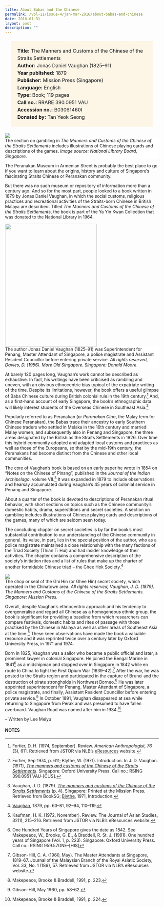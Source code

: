 ```yaml
---
title: About Babas and the Chinese
permalink: /vol-11/issue-4/jan-mar-2016/about-babas-and-chinese
date: 2016-01-31
layout: post
description: ""
---
```

<span style="background-colour: #fdf5e6; padding: 20px; margin: 20px; background:#fdf5e6; display:block; font-size:1rem; line-height:1.5rem;"> 
	<b>Title:</b> The Manners and Customs of the 
Chinese of the Straits Settlements<br>
<b>Author:</b> Jonas Daniel Vaughan (1825–91)<br>
<b>Year published:</b> 1879<br>
<b>Publisher:</b> Mission Press (Singapore)<br>
<b>Language:</b> English<br>
<b>Type:</b> Book; 119 pages<br>
<b>Call no.:</b> RRARE 390.0951 VAU<br>
<b>Accession no.:</b> B03061460I<br>
<b>Donated by:</b> Tan Yeok Seong
</span>

<img src="/images/vol-11-issue-4/about-babas-and-the-chinese/B1.JPG">
<div style="background-color: white;">The section on gambling in <i>The Manners and Customs of the Chinese of the Straits Settlements</i> includes illustrations of Chinese playing cards and descriptions of the games. <i>Image source: National Library Board, Singapore.</i></div>

The Peranakan Museum in Armenian Street is probably the best place to go if you want to learn about the origins, history and culture of Singapore’s fascinating 
Straits Chinese or Peranakan community.

But there was no such museum or repository of information more than a century ago. And so for the most part, people looked to a book written in 1879 by Jonas Daniel Vaughan, in which the social customs, religious practices and recreational activities of the Straits-born Chinese in British Malaya are described. Titled *The Manners and Customs of the Chinese of the Straits Settlements*, the book is part of the Ya Yin Kwan Collection that was donated to the National Library in 1964.

<img style="width: 300px; height: 400px;" src="/images/vol-11-issue-4/about-babas-and-the-chinese/B2.JPG">
<div style="background-color: white;"> The author Jonas Daniel Vaughan (1825–91) was Superintendent for Penang, Master Attendant of Singapore, a police magistrate and Assistant Resident Councillor before entering private service. <i>All rights reserved, Davies, D. (1956). More Old Singapore. Singapore: Donald Moore.</i></div>

At barely 120 pages long, Vaughan’s work cannot be described as exhaustive. In fact, his writings have been criticised as rambling and uneven, with an obvious ethnocentric bias typical of the expatriate writing of the time. Despite its limitations, however, the book offers a useful glimpse of Baba Chinese culture during British colonial rule in the 19th century.[^1] And, as a first-hand account of early Singapore, the book’s ethnographic data will likely interest students of the Overseas Chinese in Southeast Asia.[^2]

Popularly referred to as Peranakan (or *Peranakan Cina*, the Malay term for Chinese Peranakan), the Babas trace their ancestry to early Southern Chinese traders who settled in Melaka in the 16th century and married Malay women, and subsequently also in Penang and Singapore, the three areas designated by the British as the Straits Settlements in 1826. Over time this hybrid community adopted and adapted local customs and practices as well as those of the Europeans, so that by the mid-19th century, the Peranakans had become distinct from the Chinese and other local communities.

The core of Vaughan’s book is based on an early paper he wrote in 1854 on “Notes on the Chinese of Pinang”, published in the *Journal of the Indian Archipelago*, volume VII.[^3] It was expanded in 1879 to include observations and hearsay accumulated during Vaughan’s 45 years of colonial service in Penang and Singapore.

About a quarter of the book is devoted to descriptions of Peranakan ritual behavior, with short sections on topics such as the Chinese community’s domestic habits, drama, superstitions and secret societies. A section on gambling includes illustrations of Chinese playing cards and descriptions of the games, many of which are seldom seen today.

The concluding chapter on secret societies is by far the book’s most substantial contribution to our understanding of the Chinese community in general. Its value, in part, lies in the special position of the author, who as a police magistrate maintained a close relationship with the many factions of the Triad Society (Thian Ti Hui) and had insider knowledge of their activities. The chapter contains a comprehensive description of the society’s initiation rites and a list of rules that make up the charter of another formidable Chinese triad – the Ghee Hok Society.[^4]

<img src="/images/vol-11-issue-4/about-babas-and-the-chinese/B3.JPG">
<div style="background-color: white;">The chop or seal of the Ghi Hin (or Ghee Hin) secret society, which operated in the Chinatown area. <i>All rights reserved, Vaughan, J. D. (1879). The Manners and Customs of the Chinese of the Straits Settlements. Singapore: Mission Press.</i></div>

Overall, despite Vaughan’s ethnocentric approach and his tendency to overgeneralise and regard all Chinese 
as a homogeneous ethnic group, the book is significant for providing a baseline from which researchers can compare festivals, domestic habits and rites of passage with those practised by the Chinese in Malaya as well as other areas of Southeast Asia at the time.[^5] These keen observations have made the book a valuable resource and it was reprinted twice over a century later by Oxford University Press, in 1971 and 1974.

Born in 1825, Vaughan was a sailor who became a public official and later, a prominent lawyer in colonial Singapore. He joined the Bengal Marine in 1841[^6] as 
a midshipman and stopped over in Singapore in 1842 while en route to China to fight the First Opium War (1839–42).[^7] After the war, he was posted to the Straits region and participated in the capture of Brunei and the destruction of pirate strongholds in Northwest Borneo.[^8] He was later appointed superintendent for Penang, Master Attendant of Singapore, a police magistrate, and finally, Assistant Resident Councillor before entering private service.[^9] In October 1891, Vaughan disappeared at sea while returning to Singapore from Perak and was presumed to have fallen overboard. Vaughan Road was named after him in 1934.[^10]

– Written by Lee Meiyu

#### **NOTES**
[^1]:Fortier, D. H. (1974, September). Review. *American Anthropologist, 76* (3), 611. Retrieved from JSTOR via NLB’s [eResources](https://eresources.nlb.gov.sg/main) website.
[^2]:Fortier, Sep 1974, p. 611; Blythe, W. (1971). Introduction. In J. D. Vaughan. (1971), [*The manners and customs of the Chinese of the Straits Settlements*](https://eservice.nlb.gov.sg/item_holding.aspx?bid=4250059). Singapore: Oxford University Press. Call no.: RSING 390.0951 VAU-[CUS].  
[^3]:Vaughan, J. D. (1879). [*The manners and customs of the Chinese of the Straits Settlements*](https://eresources.nlb.gov.sg/printheritage/detail/d158bcea-eb92-4e6a-8622-e1762c4b4de1.aspx) (p. 4). Singapore: Printed at the Mission Press. Retrieved from BookSG; [Blythe](https://eservice.nlb.gov.sg/item_holding.aspx?bid=4250059), 1971, Introduction.
[^4]:[Vaughan](http://eservice.nlb.gov.sg/item_holding_s.aspx?bid=116812), 1879, pp. 63–81, 92–94, 110–119.
[^5]:Kaufman, H. K. (1972, November). Review. The Journal of Asian Studies, 32(1), 215–216. Retrieved from JSTOR via NLB’s eResources website.
[^6]:One Hundred Years of Singapore gives the date as 1842. See Makepeace, W., Brooke, G. E., & Braddell, R. St. J. (1991). One hundred years of Singapore (Vol. 1, p. 223). Singapore: Oxford University Press. Call no.: RSING 959.57ONE-[HIS]        
[^7]:Gibson-Hill, C. A. (1960, May). The Master Attendants at Singapore, 1819–67. Journal of the Malaysian Branch of the Royal Asiatic Society, Vol. 33, No. 1 (189), 57. Retrieved from JSTOR via NLB’s eResources website. 
[^8]:Makepeace, Brooke & Braddell, 1991, p. 223.        
[^9]:Gibson-Hill, May 1960, pp. 58–62. 
[^10]:Makepeace, Brooke & Braddell, 1991, p. 224.
